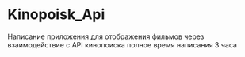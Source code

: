 # Kinopoisk_Api
Написание приложения для отображения фильмов через взаимодействие с API кинопоиска 
полное время написания 3 часа 
